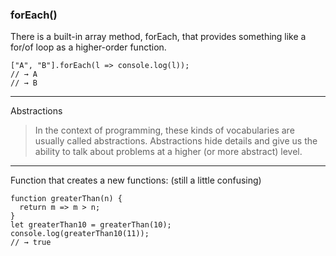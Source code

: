 ### forEach()

There is a built-in array method, forEach, that provides something like a for/of loop as a higher-order function.

```
["A", "B"].forEach(l => console.log(l));
// → A
// → B
```

---

Abstractions

> In the context of programming, these kinds of vocabularies are usually called abstractions. Abstractions hide details and give us the ability to talk about problems at a higher (or more abstract) level.

---

Function that creates a new functions:
(still a little confusing)

```
function greaterThan(n) {
  return m => m > n;
}
let greaterThan10 = greaterThan(10);
console.log(greaterThan10(11));
// → true
```
